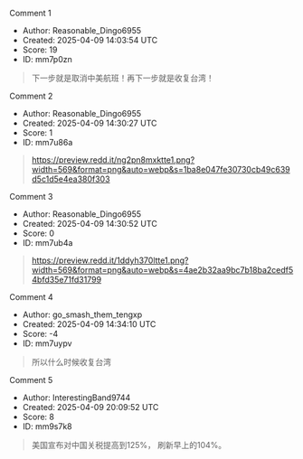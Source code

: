 Comment 1

- Author: Reasonable_Dingo6955
- Created: 2025-04-09 14:03:54 UTC
- Score: 19
- ID: mm7p0zn

> 下一步就是取消中美航班！再下一步就是收复台湾！

Comment 2

- Author: Reasonable_Dingo6955
- Created: 2025-04-09 14:30:27 UTC
- Score: 1
- ID: mm7u86a

> https://preview.redd.it/ng2pn8mxktte1.png?width=569&format=png&auto=webp&s=1ba8e047fe30730cb49c639d5c1d5e4ea380f303

Comment 3

- Author: Reasonable_Dingo6955
- Created: 2025-04-09 14:30:52 UTC
- Score: 0
- ID: mm7ub4a

> https://preview.redd.it/1ddyh370ltte1.png?width=569&format=png&auto=webp&s=4ae2b32aa9bc7b18ba2cedf54bfd35e71fd31799

Comment 4

- Author: go_smash_them_tengxp
- Created: 2025-04-09 14:34:10 UTC
- Score: -4
- ID: mm7uypv

> 所以什么时候收复台湾

Comment 5

- Author: InterestingBand9744
- Created: 2025-04-09 20:09:52 UTC
- Score: 8
- ID: mm9s7k8

> 美国宣布对中国关税提高到125%， 刷新早上的104%。
